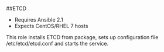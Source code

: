 ##ETCD

- Requires Ansible 2.1
- Expects CentOS/RHEL 7 hosts

This role installs ETCD from package, sets up configuration file /etc/etcd/etcd.conf and starts the service.
